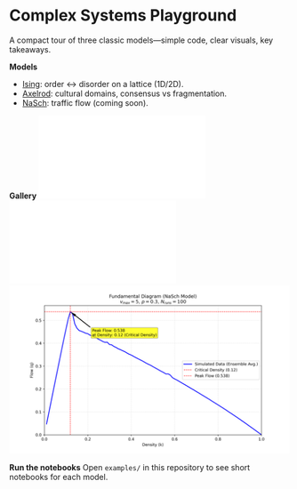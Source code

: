 # Complex Systems Playground

A compact tour of three classic models—simple code, clear visuals, key takeaways.

**Models**
- [Ising](./ising): order ↔ disorder on a lattice (1D/2D).
- [Axelrod](./axelrod): cultural domains, consensus vs fragmentation.
- [NaSch](./nasch): traffic flow (coming soon).

**Gallery**
![Ising](assets/images/Ising_2D_vary_H.pdf)
![Axelrod](assets/images/Axelrod_Phase_Transition_F_vs_q.pdf)
![NaSch](assets/images/NaSch_fundamental_diagram.png)

**Run the notebooks**
Open `examples/` in this repository to see short notebooks for each model.
